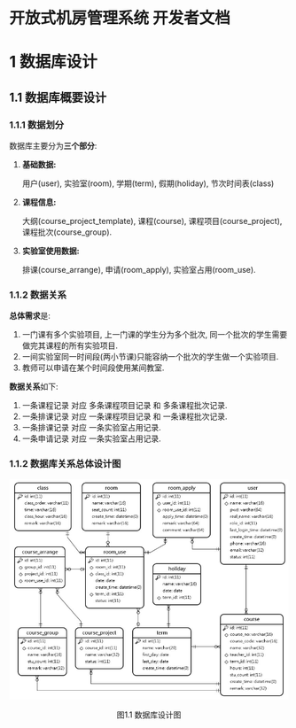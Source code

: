 # 开放式机房管理系统 开发者文档

# 1  数据库设计

## 1.1 数据库概要设计

### 1.1.1 数据划分

数据库主要分为**三个部分**: 

1. **基础数据:**

   用户(user), 实验室(room), 学期(term), 假期(holiday), 节次时间表(class)

2. **课程信息:**

   大纲(course_project_template), 课程(course), 课程项目(course_project), 课程批次(course_group).

3. **实验室使用数据:**

   排课(course_arrange), 申请(room_apply), 实验室占用(room_use).

### 1.1.2 数据关系

**总体需求**是:

1.  一门课有多个实验项目, 上一门课的学生分为多个批次, 同一个批次的学生需要做完其课程的所有实验项目.
2. 一间实验室同一时间段(两小节课)只能容纳一个批次的学生做一个实验项目.
3. 教师可以申请在某个时间段使用某间教室.

**数据关系**如下:

1. 一条课程记录 对应 多条课程项目记录 和 多条课程批次记录.
2. 一条排课记录 对应 一条课程项目记录 和 一条课程批次记录.
3. 一条排课记录 对应 一条实验室占用记录.
4. 一条申请记录 对应 一条实验室占用记录.

### 1.1.2 数据库关系总体设计图

![](/md/db.jpg)

<center>图1.1 数据库设计图</center>

